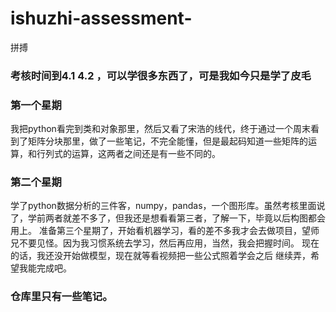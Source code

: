 # ishuzhi-assessment-
拼搏
   ### 考核时间到4.1 4.2 ，可以学很多东西了，可是我如今只是学了皮毛
   ### 第一个星期
   我把python看完到类和对象那里，然后又看了宋浩的线代，终于通过一个周末看到了矩阵分块那里，做了一些笔记，不完全能懂，但是最起码知道一些矩阵的运算，和行列式的运算，这两者之间还是有一些不同的。
   ### 第二个星期
   学了python数据分析的三件客，numpy，pandas，一个图形库。虽然考核里面说了，学前两者就差不多了，但我还是想看看第三者，了解一下，毕竟以后构图都会用上。
   准备第三个星期了，开始看机器学习，看的差不多我才会去做项目，望师兄不要见怪。因为我习惯系统去学习，然后再应用，当然，我会把握时间。
   现在的话，我还没开始做模型，现在就等看视频把一些公式照着学会之后 继续弄，希望我能完成吧。
   ### 仓库里只有一些笔记。
